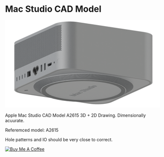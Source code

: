 # Mac Studio CAD Model
![Image](/Photos/image.png)


Apple Mac Studio CAD Model A2615 3D + 2D Drawing. Dimensionally acuurate.

Referemced model: A2615

Hole patterns and IO should be very close to correct.

<a href="[https://www.buymeacoffee.com/roniemartinez](https://bmc.link/shanedolan)" target="_blank"><img src="https://cdn.buymeacoffee.com/buttons/default-orange.png" alt="Buy Me A Coffee" height="41" width="174"></a>


